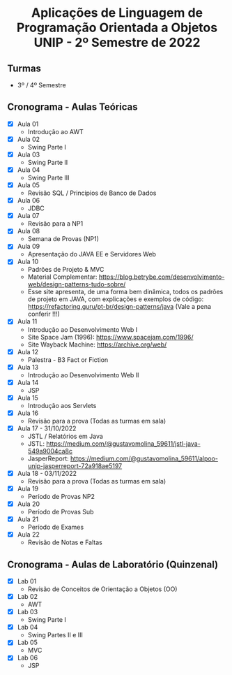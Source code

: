 <h1 align="center">
    Aplicações de Linguagem de Programação Orientada a Objetos UNIP - 2º Semestre de 2022
</h1>


## Turmas
- 3º / 4º Semestre

## Cronograma - Aulas Teóricas

- [x]  Aula 01
    - Introdução ao AWT
- [x]  Aula 02
    - Swing Parte I
- [x]  Aula 03
    - Swing Parte II
- [x]  Aula 04
    - Swing Parte III
- [x]  Aula 05 
    - Revisão SQL / Principios de Banco de Dados
- [x]  Aula 06
    - JDBC
- [x] Aula 07
    - Revisão para a NP1
- [x]  Aula 08
    - Semana de Provas (NP1)
- [x]  Aula 09
    - Apresentação do JAVA EE e Servidores Web
- [x]  Aula 10
    - Padrões de Projeto & MVC
    - Material Complementar: https://blog.betrybe.com/desenvolvimento-web/design-patterns-tudo-sobre/
    - Esse site apresenta, de uma forma bem dinâmica, todos os padrões de projeto em JAVA, com explicações e exemplos de código: https://refactoring.guru/pt-br/design-patterns/java (Vale a pena conferir !!!)
- [x]  Aula 11
    - Introdução ao Desenvolvimento Web I
    - Site Space Jam (1996): https://www.spacejam.com/1996/
    - Site Wayback Machine: https://archive.org/web/
- [x]  Aula 12
    - Palestra - B3 Fact or Fiction
- [x]  Aula 13
    - Introdução ao Desenvolvimento Web II
- [x]  Aula 14
    - JSP
- [x]  Aula 15
    - Introdução aos Servlets
- [x]  Aula 16
    - Revisão para a prova (Todas as turmas em sala)
- [x]  Aula 17 - 31/10/2022
    - JSTL / Relatórios em Java
    - JSTL: https://medium.com/@gustavomolina_59611/jstl-java-549a9004ca8c
    - JasperReport: https://medium.com/@gustavomolina_59611/alpoo-unip-jasperreport-72a918ae5197
- [x]  Aula 18 - 03/11/2022
    - Revisão para a prova (Todas as turmas em sala)
- [x]  Aula 19 
    - Período de Provas NP2
- [x]  Aula 20 
    - Período de Provas Sub
- [x]  Aula 21 
    - Período de Exames
- [x]  Aula 22
    - Revisão de Notas e Faltas
 
    
## Cronograma - Aulas de Laboratório (Quinzenal)

- [x]  Lab 01
    - Revisão de Conceitos de Orientação a Objetos (OO)
- [x]  Lab 02
    - AWT
- [x]  Lab 03
    - Swing Parte I
- [x]  Lab 04
    - Swing Partes II e III
- [x]  Lab 05
    - MVC
- [x]  Lab 06
    - JSP
